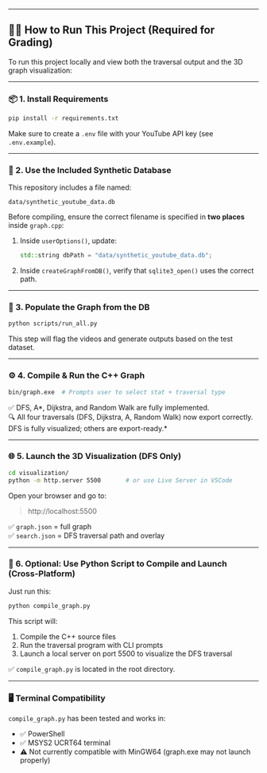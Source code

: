 
---

## 🏃‍♂️ How to Run This Project (Required for Grading)

To run this project locally and view both the traversal output and the 3D graph visualization:

---

### 📦 1. Install Requirements

```bash
pip install -r requirements.txt
```

Make sure to create a `.env` file with your YouTube API key (see `.env.example`).

---

### 📁 2. Use the Included Synthetic Database

This repository includes a file named:

```plaintext
data/synthetic_youtube_data.db
```

Before compiling, ensure the correct filename is specified in **two places** inside `graph.cpp`:
1. Inside `userOptions()`, update:
   ```cpp
   std::string dbPath = "data/synthetic_youtube_data.db";
   ```
2. Inside `createGraphFromDB()`, verify that `sqlite3_open()` uses the correct path.

---

### 🧠 3. Populate the Graph from the DB

```bash
python scripts/run_all.py
```

This step will flag the videos and generate outputs based on the test dataset.

---

### ⚙️ 4. Compile & Run the C++ Graph

```bash
bin/graph.exe  # Prompts user to select stat + traversal type
```

✅ DFS, A*, Dijkstra, and Random Walk are fully implemented.  
🔍 All four traversals (DFS, Dijkstra, A, Random Walk) now export correctly. DFS is fully visualized; others are export-ready.*

---

### 🌐 5. Launch the 3D Visualization (DFS Only)

```bash
cd visualization/
python -m http.server 5500       # or use Live Server in VSCode
```

Open your browser and go to:

> http://localhost:5500

✅ `graph.json` = full graph  
✅ `search.json` = DFS traversal path and overlay


---

### 🐍 6. Optional: Use Python Script to Compile and Launch (Cross-Platform)

Just run this:

```bash
python compile_graph.py
```

This script will:
1. Compile the C++ source files
2. Run the traversal program with CLI prompts
3. Launch a local server on port 5500 to visualize the DFS traversal

✅ `compile_graph.py` is located in the root directory.

---
### 🖥️ Terminal Compatibility

`compile_graph.py` has been tested and works in:

- ✅ PowerShell
- ✅ MSYS2 UCRT64 terminal
- ⚠️ Not currently compatible with MinGW64 (graph.exe may not launch properly)